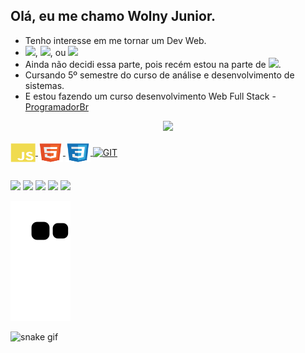 ## Olá, eu me chamo Wolny Junior.
-  Tenho interesse em me tornar um Dev Web.
-  <img src="https://img.shields.io/badge/-Front--End-yellow">, <img src="https://img.shields.io/badge/-Back--End-white">, ou <img src="https://img.shields.io/badge/Full-Stack-blue">
-  Ainda não decidi essa parte, pois recém estou na parte de <img src="https://img.shields.io/badge/-Front--End-yellow">.
-  Cursando 5º semestre do curso de análise  e desenvolvimento de sistemas.
-  E estou fazendo um curso desenvolvimento Web Full Stack - <a href="https://programadorbr.com/" target="_blank">ProgramadorBr</a>

<div align="center">
  <a href="https://github.com/wolnyjunior">
  <img height="180em" src="https://github-readme-stats.vercel.app/api?username=WolnyJunior&show_icons=true&theme=github_dark&include_all_commits=true&count_private=true">
</div>

</div>
  <div style="display: inline_block"><br>
    <img align="center" alt="Js" height="30" width="40" src="https://raw.githubusercontent.com/devicons/devicon/master/icons/javascript/javascript-plain.svg">
    <img align="center" alt="HTML" height="30" width="40" src="https://raw.githubusercontent.com/devicons/devicon/master/icons/html5/html5-original.svg">
    <img align="center" alt="CSS" height="30" width="40" src="https://raw.githubusercontent.com/devicons/devicon/master/icons/css3/css3-original.svg"> 
    <img align="center" alt="GIT" heigth="30" width="40" src="https://cdn.jsdelivr.net/gh/devicons/devicon/icons/git/git-original.svg">
  </div>
</div>

##

<div>
    <a href="https://www.linkedin.com/in/wolny-junior-soares-magalh%C3%A3es-21a61b128/" target="_blank"><img src="https://img.shields.io/badge/-LinkedIn-%230077B5?style=for-the-badge&logo=linkedin&logoColor=white" target="_blank"></a>  
    <a href="https://wa.me/message/KWDA7GPLGIMRN1" target="_blank"><img src="https://img.shields.io/badge/WhatsApp-25D366?style=for-the-badge&logo=whatsapp&logoColor=white"></a>  
    <a href="https://www.instagram.com/juniorsorin/?next=%2F" target="_blank"><img src="https://img.shields.io/badge/-Instagram-%23E4405F?style=for-the-badge&logo=instagram&logoColor=white" target="_blank"></a>  
    <a href = "mailto:juninhosorin@gmail.com"><img src="https://img.shields.io/badge/Gmail-D14836?style=for-the-badge&logo=gmail&logoColor=white" target="_blank"></a>  
    <a href="http://curriculosorin.com.br/index.html"><img src="https://img.shields.io/badge/website-000000?style=for-the-badge&logo=About.me&logoColor=white"></a>

![Snake animation](https://github.com/WolnyJunior/WolnyJunior/blob/output/github-contribution-grid-snake.svg)
  
![snake gif](https://github.com/WolnyJunior/WolnyJunior/blob/output/github-contribution-grid-snake.gif)
</div>

